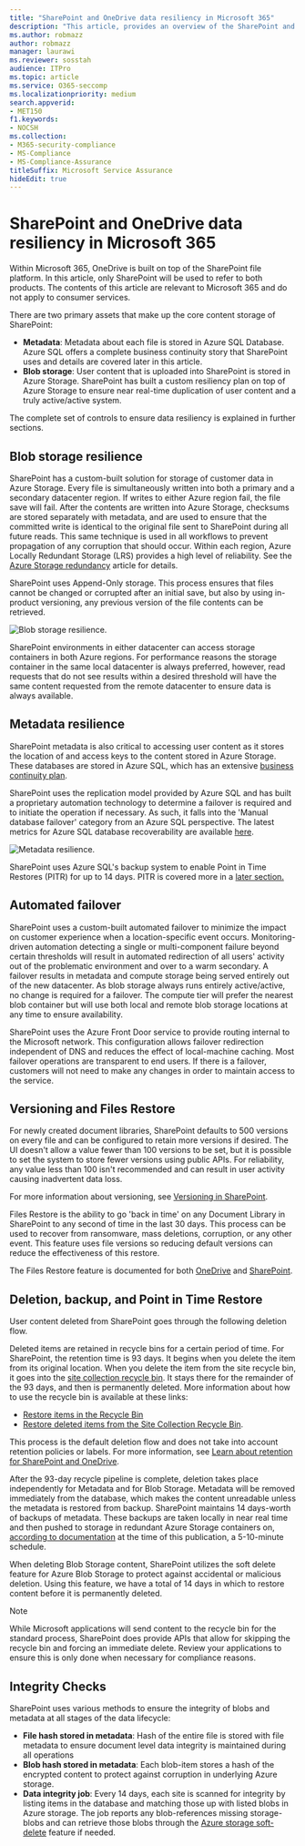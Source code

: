 ```yaml
---
title: "SharePoint and OneDrive data resiliency in Microsoft 365"
description: "This article, provides an overview of the SharePoint and OneDrive data resiliency in Microsoft 365."
ms.author: robmazz
author: robmazz
manager: laurawi
ms.reviewer: sosstah
audience: ITPro
ms.topic: article
ms.service: O365-seccomp
ms.localizationpriority: medium
search.appverid:
- MET150
f1.keywords:
- NOCSH
ms.collection:
- M365-security-compliance
- MS-Compliance
- MS-Compliance-Assurance
titleSuffix: Microsoft Service Assurance
hideEdit: true
---
```


# SharePoint and OneDrive data resiliency in Microsoft 365

Within Microsoft 365, OneDrive is built on top of the SharePoint file platform. In this article, only SharePoint will be used to refer to both products. The contents of this article are relevant to Microsoft 365 and do not apply to consumer services.

There are two primary assets that make up the core content storage of SharePoint:

- **Metadata**: Metadata about each file is stored in Azure SQL Database. Azure SQL offers a complete business continuity story that SharePoint uses and details are covered later in this article.
- **Blob storage**: User content that is uploaded into SharePoint is stored in Azure Storage. SharePoint has built a custom resiliency plan on top of Azure Storage to ensure near real-time duplication of user content and a truly active/active system.

The complete set of controls to ensure data resiliency is explained in further sections.

## Blob storage resilience

SharePoint has a custom-built solution for storage of customer data in Azure Storage. Every file is simultaneously written into both a primary and a secondary datacenter region. If writes to either Azure region fail, the file save will fail. After the contents are written into Azure Storage, checksums are stored separately with metadata, and are used to ensure that the committed write is identical to the original file sent to SharePoint during all future reads. This same technique is used in all workflows to prevent propagation of any corruption that should occur. Within each region, Azure Locally Redundant Storage (LRS) provides a high level of reliability. See the [Azure Storage redundancy](/azure/storage/common/storage-redundancy-lrs) article for details.

SharePoint uses Append-Only storage. This process ensures that files cannot be changed or corrupted after an initial save, but also by using in-product versioning, any previous version of the file contents can be retrieved.

![Blob storage resilience.](../media/assurance-blob-storage-resiliency-diagram.png)

SharePoint environments in either datacenter can access storage containers in both Azure regions. For performance reasons the storage container in the same local datacenter is always preferred, however, read requests that do not see results within a desired threshold will have the same content requested from the remote datacenter to ensure data is always available.

## Metadata resilience

SharePoint metadata is also critical to accessing user content as it stores the location of and access keys to the content stored in Azure Storage. These databases are stored in Azure SQL, which has an extensive [business continuity plan](/azure/sql-database/sql-database-business-continuity).

SharePoint uses the replication model provided by Azure SQL and has built a proprietary automation technology to determine a failover is required and to initiate the operation if necessary. As such, it falls into the 'Manual database failover' category from an Azure SQL perspective. The latest metrics for Azure SQL database recoverability are available [here](/azure/azure-sql/database/business-continuity-high-availability-disaster-recover-hadr-overview#recover-a-database-to-the-existing-server).

![Metadata resilience.](../media/assurance-metadata-resiliency-diagram.png)

SharePoint uses Azure SQL's backup system to enable Point in Time Restores (PITR) for up to 14 days. PITR is covered more in a [later section.](#deletion-backup-and-point-in-time-restore)

## Automated failover

SharePoint uses a custom-built automated failover to minimize the impact on customer experience when a location-specific event occurs. Monitoring-driven automation detecting a single or multi-component failure beyond certain thresholds will result in automated redirection of all users' activity out of the problematic environment and over to a warm secondary. A failover results in metadata and compute storage being served entirely out of the new datacenter. As blob storage always runs entirely active/active, no change is required for a failover. The compute tier will prefer the nearest blob container but will use both local and remote blob storage locations at any time to ensure availability.

SharePoint uses the Azure Front Door service to provide routing internal to the Microsoft network. This configuration allows failover redirection independent of DNS and reduces the effect of local-machine caching. Most failover operations are transparent to end users. If there is a failover, customers will not need to make any changes in order to maintain access to the service.

## Versioning and Files Restore

For newly created document libraries, SharePoint defaults to 500 versions on every file and can be configured to retain more versions if desired. The UI doesn't allow a value fewer than 100 versions to be set, but it is possible to set the system to store fewer versions using public APIs. For reliability, any value less than 100 isn't recommended and can result in user activity causing inadvertent data loss.

For more information about versioning, see [Versioning in SharePoint](/microsoft-365/community/versioning-basics-best-practices).

Files Restore is the ability to go 'back in time' on any Document Library in SharePoint to any second of time in the last 30 days. This process can be used to recover from ransomware, mass deletions, corruption, or any other event. This feature uses file versions so reducing default versions can reduce the effectiveness of this restore.

The Files Restore feature is documented for both [OneDrive](https://support.office.com/article/restore-your-onedrive-fa231298-759d-41cf-bcd0-25ac53eb8a15) and [SharePoint](https://support.office.com/article/Restore-a-document-library-317791c3-8bd0-4dfd-8254-3ca90883d39a).

## Deletion, backup, and Point in Time Restore

User content deleted from SharePoint goes through the following deletion flow.

Deleted items are retained in recycle bins for a certain period of time. For SharePoint, the retention time is 93 days. It begins when you delete the item from its original location. When you delete the item from the site recycle bin, it goes into the [site collection recycle bin](https://support.office.com/article/restore-deleted-items-from-the-site-collection-recycle-bin-5fa924ee-16d7-487b-9a0a-021b9062d14b). It stays there for the remainder of the 93 days, and then is permanently deleted. More information about how to use the recycle bin is available at these links:

- [Restore items in the Recycle Bin](https://support.office.com/article/Restore-items-in-the-Recycle-Bin-of-a-SharePoint-site-6df466b6-55f2-4898-8d6e-c0dff851a0be)
- [Restore deleted items from the Site Collection Recycle Bin](https://support.office.com/article/Restore-deleted-items-from-the-site-collection-recycle-bin-5fa924ee-16d7-487b-9a0a-021b9062d14b).

This process is the default deletion flow and does not take into account retention policies or labels. For more information, see [Learn about retention for SharePoint and OneDrive](/microsoft-365/compliance/retention-policies-sharepoint).

After the 93-day recycle pipeline is complete, deletion takes place independently for Metadata and for Blob Storage. Metadata will be removed immediately from the database, which makes the content unreadable unless the metadata is restored from backup. SharePoint maintains 14 days-worth of backups of metadata. These backups are taken locally in near real time and then pushed to storage in redundant Azure Storage containers on, [according to documentation](/azure/sql-database/sql-database-automated-backups) at the time of this publication, a 5-10-minute schedule.

When deleting Blob Storage content, SharePoint utilizes the soft delete feature for Azure Blob Storage to protect against accidental or malicious deletion. Using this feature, we have a total of 14 days in which to restore content before it is permanently deleted.

>[!Note]
>While Microsoft applications will send content to the recycle bin for the standard process, SharePoint does provide APIs that allow for skipping the recycle bin and forcing an immediate delete. Review your applications to ensure this is only done when necessary for compliance reasons.

## Integrity Checks

SharePoint uses various methods to ensure the integrity of blobs and metadata at all stages of the data lifecycle:

- **File hash stored in metadata**: Hash of the entire file is stored with file metadata to ensure document level data integrity is maintained during all operations
- **Blob hash stored in metadata**: Each blob-item stores a hash of the encrypted content to protect against corruption in underlying Azure storage.
- **Data integrity job**: Every 14 days, each site is scanned for integrity by listing items in the database and matching those up with listed blobs in Azure storage. The job reports any blob-references missing storage-blobs and can retrieve those blobs through the [Azure storage soft-delete](/azure/storage/blobs/soft-delete-blob-overview) feature if needed.
